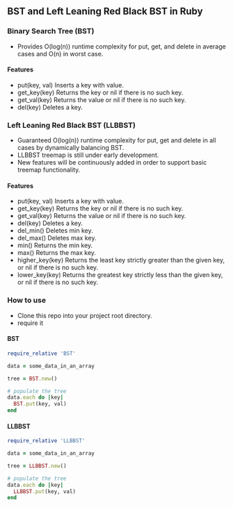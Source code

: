 ## BST and Left Leaning Red Black BST in Ruby

### Binary Search Tree (BST)

* Provides O(log(n)) runtime complexity for put, get, and delete in average cases and O(n) in worst case.  

#### Features

* put(key, val) Inserts a key with value.
* get_key(key) Returns the key or nil if there is no such key.
* get_val(key) Returns the value or nil if there is no such key.
* del(key) Deletes a key.

### Left Leaning Red Black BST (LLBBST)

* Guaranteed O(log(n)) runtime complexity for put, get and delete in all cases by dynamically balancing BST.
* LLBBST treemap is still under early development.
* New features will be continuously added in order to support basic treemap functionality.

#### Features

* put(key, val) Inserts a key with value.
* get_key(key) Returns the key or nil if there is no such key.
* get_val(key) Returns the value or nil if there is no such key.
* del(key) Deletes a key.
* del_min() Deletes min key.
* del_max() Deletes max key.
* min() Returns the min key.
* max() Returns the max key.
* higher_key(key) Returns the least key strictly greater than the given key, or nil if there is no such key.
* lower_key(key) Returns the greatest key strictly less than the given key, or nil if there is no such key.

### How to use

* Clone this repo into your project root directory.
* require it

#### BST

```ruby
require_relative 'BST'

data = some_data_in_an_array

tree = BST.new()

# populate the tree
data.each do |key|
  BST.put(key, val)
end
```

#### LLBBST

```ruby
require_relative 'LLBBST'

data = some_data_in_an_array

tree = LLBBST.new()

# populate the tree
data.each do |key|
  LLBBST.put(key, val)
end
```
